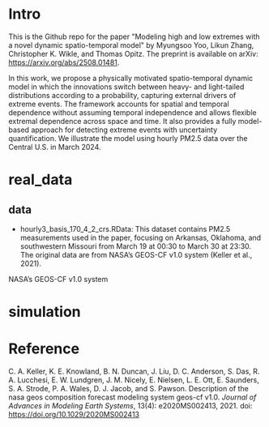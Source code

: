 # Intro
This is the Github repo for the paper "Modeling high and low extremes with a novel dynamic spatio-temporal model" by Myungsoo Yoo, Likun Zhang, Christopher K. Wikle, and Thomas Opitz. The preprint is available on arXiv: https://arxiv.org/abs/2508.01481.

In this work, we propose a physically motivated spatio-temporal dynamic model in which the innovations switch between heavy- and light-tailed distributions according to a probability, capturing external drivers of extreme events. The framework accounts for spatial and temporal dependence without assuming temporal independence and allows flexible extremal dependence across space and time. It also provides a fully model-based approach for detecting extreme events with uncertainty quantification. We illustrate the model using hourly PM2.5 data over the Central U.S. in March 2024.

# real_data
## data
- hourly3_basis_170_4_2_crs.RData: This dataset contains PM2.5 measurements used in the paper, focusing on Arkansas, Oklahoma, and southwestern Missouri from March 19 at 00:30 to March 30 at 23:30. The original data are from NASA’s GEOS-CF v1.0 system (Keller et al., 2021).

NASA’s GEOS-CF v1.0 system
# simulation

# Reference

C. A. Keller, K. E. Knowland, B. N. Duncan, J. Liu, D. C. Anderson, S. Das, R. A. Lucchesi, E. W. Lundgren, J. M. Nicely, E. Nielsen, L. E. Ott, E. Saunders, S. A. Strode, P. A. Wales, D. J. Jacob, and S. Pawson. Description of the nasa geos composition forecast modeling system geos-cf v1.0. *Journal of Advances in Modeling Earth Systems*, 13(4): e2020MS002413, 2021. doi: https://doi.org/10.1029/2020MS002413
